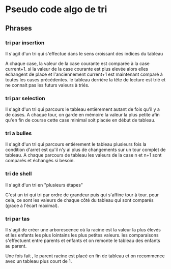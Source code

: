 # Pseudo code algo de tri

## Phrases

### tri par insertion

Il s'agit d'un tri qui s'effectue dans le sens croissant des indices du tableau

A chaque case, la valeur de la case courante est comparée à la case current+1. si la valeur de la case courante est plus elevée alors elles échangent de place et l'anciennement current+1 est maintenant comparé à toutes les cases précédentes.
le tableau derrière la tête de lecture est trié et ne connait pas les futurs valeurs à triés.

### tri par selection

Il s'agit d'un tri qui parcours le tableau entièrement autant de fois qu'il y a de cases.
A chaque tour, on garde en mémoire la valeur la plus petite afin qu'en fin de course cette case minimal soit placée en début de tableau.

### tri a bulles

Il s'agit d'un tri qui parcours entièrement le tableau plusieurs fois
la condition d'arret est qu'il n'y ai plus de changements sur un tour complet de tableau.
A chaque parcours de tableau les valeurs de la case n et n+1 sont comparés et échangés si besoin.

### tri de shell

Il s'agit d'un tri en "plusieurs étapes"

C'est un tri qui tri par ordre de grandeur puis qui s'affine tour à tour.
pour cela, ce sont les valeurs de chaque côté du tableau qui sont comparés (grace à l'écart maximal).

### tri par tas

Il s'agit de créer une arborescence où la racine est la valeur la plus élevés et les enfants les plus lointains les plus petites valeurs.
les comparaisons s'effectuent entre parents et enfants et on remonte le tableau des enfants au parent.

Une fois fait , le parent racine est placé en fin de tableau et on recommence avec un tableau plus court de 1.